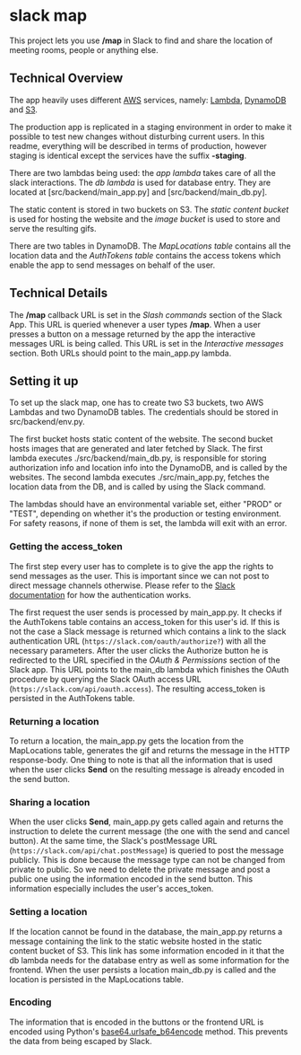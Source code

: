# slack map
This project lets you use **/map** in Slack to find and share the location of meeting rooms, people or anything else.

## Technical Overview
The app heavily uses different [AWS](https://aws.amazon.com/) services, namely: [Lambda](https://aws.amazon.com/lambda/), [DynamoDB](https://aws.amazon.com/dynamodb/) and [S3](https://aws.amazon.com/s3/).

The production app is replicated in a staging environment in order to make it possible to test new changes without disturbing current users. In this readme, everything will be described in terms of production, however staging is identical except the services have the suffix **-staging**. 

There are two lambdas being used: the *app lambda* takes care of all the slack interactions. The *db lambda* is used for database entry. They are located at [src/backend/main_app.py] and [src/backend/main_db.py].

The static content is stored in two buckets on S3. The *static content bucket* is used for hosting the website and the *image bucket* is used to store and serve the resulting gifs.

There are two tables in DynamoDB. The *MapLocations table* contains all the location data and the *AuthTokens table* contains the access tokens which enable the app to send messages on behalf of the user.

## Technical Details
The **/map** callback URL is set in the *Slash commands* section of the Slack App. This URL is queried whenever a user types **/map**. When a user presses a button on a message returned by the app the interactive messages URL is being called. This URL is set in the *Interactive messages* section. Both URLs should point to the main_app.py lambda.

## Setting it up
To set up the slack map, one has to create two S3 buckets, two AWS Lambdas and two DynamoDB tables. The credentials should be stored in src/backend/env.py.

The first bucket hosts static content of the website. The second bucket hosts images that are generated and later fetched by Slack. The first lambda executes ./src/backend/main_db.py, is responsible for storing authorization info and location info into the DynamoDB, and is called by the websites. The second lambda executes ./src/main_app.py, fetches the location data from the DB, and is called by using the Slack command.

The lambdas should have an environmental variable set, either "PROD" or "TEST", depending on whether it's the production or testing environment. For safety reasons, if none of them is set, the lambda will exit with an error.

### Getting the access_token
The first step every user has to complete is to give the app the rights to send messages as the user. This is important since we can not post to direct message channels otherwise. Please refer to the [Slack documentation](https://api.slack.com/docs/oauth) for how the authentication works.

The first request the user sends is processed by main_app.py. It checks if the AuthTokens table contains an access_token for this user's id. If this is not the case a Slack message is returned which contains a link to the slack authentication URL (`https://slack.com/oauth/authorize?`) with all the necessary parameters. After the user clicks the Authorize button he is redirected to the URL specified in the *OAuth & Permissions* section of the Slack app. This URL points to the main_db lambda which finishes the OAuth procedure by querying the Slack OAuth access URL (`https://slack.com/api/oauth.access`). The resulting access_token is persisted in the AuthTokens table.

### Returning a location
To return a location, the main_app.py gets the location from the MapLocations table, generates the gif and returns the message in the HTTP response-body. One thing to note is that all the information that is used when the user clicks **Send** on the resulting message is already encoded in the send button.

### Sharing a location
When the user clicks **Send**, main_app.py gets called again and returns the instruction to delete the current message (the one with the send and cancel button). At the same time, the Slack's postMessage URL (`https://slack.com/api/chat.postMessage`) is queried to post the message publicly. This is done because the message type can not be changed from private to public. So we need to delete the private message and post a public one using the information encoded in the send button. This information especially includes the user's acces_token.

### Setting a location
If the location cannot be found in the database, the main_app.py returns a message containing the link to the static website hosted in the static content bucket of S3. This link has some information encoded in it that the db lambda needs for the database entry as well as some information for the frontend. When the user persists a location main_db.py is called and the location is persisted in the MapLocations table.

### Encoding
The information that is encoded in the buttons or the frontend URL is encoded using Python's [base64.urlsafe_b64encode](https://docs.python.org/2/library/base64.html) method. This prevents the data from being escaped by Slack.

